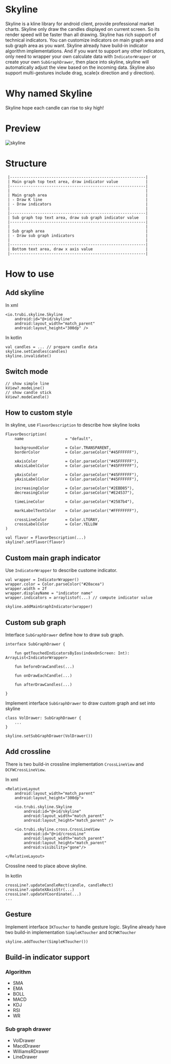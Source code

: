 # Skyline
Skyline is a kline library for android client, provide professional market charts. Skyline only draw the candles displayed on current screen. So its render speed will be faster than all drawing. Skyline has rich support of technical indicators. You can customize indicators on main graph area and sub graph area as you want. Skyline already have build-in indicator algorithm implementations. And if you want to support any other indicators, only need to wrapper your own calculate data with ```IndicatorWrapper``` or create your own ```SubGraphDrawer```, then place into skyline, skyline will automatically adjust the view based on the incoming data. Skyline also support multi-gestures include drag, scale(x direction and y direction).


# Why named Skyline
Skyline hope each candle can rise to sky high!

# Preview
![skyline](/images/skyline.gif)

# Structure
```
 |-----------------------------------------------------------|
 | Main graph top text area, draw indicator value            |
 |-----------------------------------------------------------|
 |                                                           |
 | Main graph area                                           |
 | - Draw K line                                             |
 | - Draw indicators                                         |           
 |                                                           |
 |-----------------------------------------------------------|
 | Sub graph top text area, draw sub graph indicator value   |
 |-----------------------------------------------------------|
 |                                                           |
 | Sub graph area                                            |
 | - Draw sub graph indicators                               |
 |                                                           |
 |-----------------------------------------------------------|
 | Bottom text area, draw x axis value                       |
 |-----------------------------------------------------------|
 ```

# How to use

## Add skyline
In xml
```
<io.trubi.skyline.Skyline
    android:id="@+id/skyline"
    android:layout_width="match_parent"
    android:layout_height="300dp" />
```
In kotlin
```
val candles = ... // prepare candle data
skyline.setCandles(candles)
skyline.invalidate()
```

## Switch mode
```
// show simple line
kView?.modeLine()
// show candle stick
kView?.modeCandle()
```

## How to custom style
In skyline, use ```FlavorDescription``` to describe how skyline looks

```
FlavorDescription(
    name                  = "default",

    backgroundColor       = Color.TRANSPARENT,
    borderColor           = Color.parseColor("#45FFFFFF"),

    xAxisColor            = Color.parseColor("#45FFFFFF"),
    xAxisLabelColor       = Color.parseColor("#45FFFFFF"),

    yAxisColor            = Color.parseColor("#45FFFFFF"),
    yAxisLabelColor       = Color.parseColor("#45FFFFFF"),

    increasingColor       = Color.parseColor("#2EBD85"),
    decreasingColor       = Color.parseColor("#E24537"),

    timeLineColor         = Color.parseColor("#2587b4"),

    markLabelTextColor    = Color.parseColor("#FFFFFFFF"),

    crossLineColor        = Color.LTGRAY,
    crossLabelColor       = Color.YELLOW
)
```
```
val flavor = FlavorDescription(...)
skyline?.setFlavor(flavor)
```

## Custom main graph indicator
Use ```IndicatorWrapper``` to describe custome indicator.
```
val wrapper = IndicatorWrapper()
wrapper.color = Color.parseColor("#20acea")
wrapper.width = 2f
wrapper.displayName = "indicator name"
wrapper.indicators = arraylistof(...) // compute indicator value

skyline.addMainGraphIndicator(wrapper)
```

## Custom sub graph
Interface ```SubGraphDrawer``` define how to draw sub graph.
```
interface SubGraphDrawer {

    fun getTouchedIndicatorsByIos(indexOnScreen: Int): ArrayList<IndicatorWrapper>

    fun beforeDrawCandles(...)

    fun onDrawEachCandle(...)

    fun afterDrawCandles(...)

}
```
Implement interface ```SubGraphDrawer``` to draw custom graph and set into skyline
```
class VolDrawer: SubGraphDrawer {
    ...
}

skyline.setSubGraphDrawer(VolDrawer())
```

## Add crossline
There is two build-in crossline implementation ```CrossLineView``` and ```DCFWCrossLineView```.

In xml
```
<RelativeLayout
    android:layout_width="match_parent"
    android:layout_height="300dp">

    <io.trubi.skyline.Skyline
        android:id="@+id/skyline"
        android:layout_width="match_parent"
        android:layout_height="match_parent" />

    <io.trubi.skyline.cross.CrossLineView
        android:id="@+id/crossLine"
        android:layout_width="match_parent"
        android:layout_height="match_parent"
        android:visibility="gone"/>

</RelativeLayout>
```

Crossline need to place above skyline.

In kotlin
```
crossLine?.updateCandleRect(candle, candleRect)
crossLine?.updateXAxisStr(...)
crossLine?.updateYCoordinate(...)
...
```

## Gesture
Implement interface ```IKToucher``` to handle gesture logic. Skyline already have two build-in implementation ```SimpleKToucher``` and ```DCFWKToucher```
```
skyline.addToucher(SimpleKToucher())
```

## Build-in indicator support
### Algorithm
- SMA
- EMA
- BOLL
- MACD
- KDJ
- RSI
- WR

### Sub graph drawer
- VolDrawer
- MacdDrawer
- WilliamsRDrawer
- LineDrawer